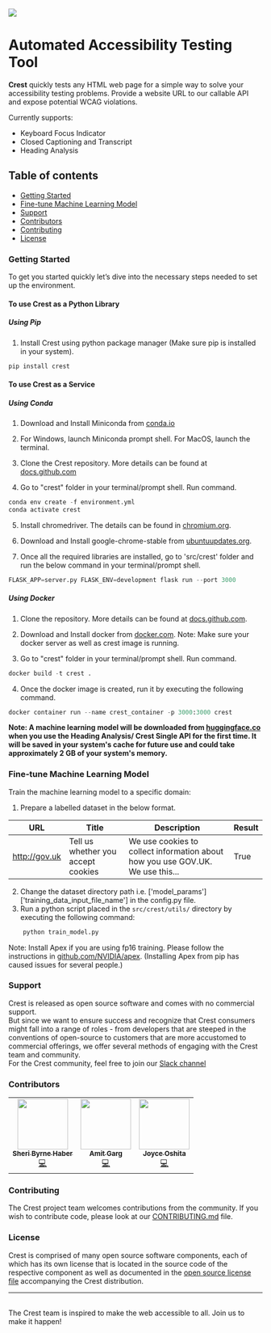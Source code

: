 <!-- Copyright 2020-2021 VMware, Inc.
SPDX-License-Identifier: MIT -->

<p>
    <br>
    <img src="https://raw.githubusercontent.com/vmware/crest/main/src/crest/static/crest_logo.png?token=ATSPAQYQYG3FH2TQ5USHXLDAUSSQW" />
    <br>
<p>

# Automated Accessibility Testing Tool


**Crest** quickly tests any HTML web page for a simple way to solve your accessibility testing problems. Provide a website URL to our callable API and expose potential WCAG violations. 

Currently supports:
- Keyboard Focus Indicator
- Closed Captioning and Transcript
- Heading Analysis

## Table of contents


<!-- - [Setup](#setup)
    - [Using Pip](#using-pip)
    - [Using Conda](#using-conda)
    - [Using Docker](#using-docker)
- [Usage](#usage)
- [Understanding Results](#understanding-results)
    - [Keyboard Focus Indicator](#keyboard-focus-indicator)
    - [Closed Captioning and Transcript Check](#closed-captioning-and-transcript-check)
    - [Heading Analysis](#heading-analysis)
- [TestMePage](#testmepage)
- [Fine-tune Machine Learning Model](#fine-tune-machine-learning-model)
- [Default Settings](#default-settings) -->

- [Getting Started](#getting-started)
- [Fine-tune Machine Learning Model](#fine-tune-machine-learning-model)
- [Support](#support)
- [Contributors](#contributors)
- [Contributing](#contributing)
- [License](#license)



### Getting Started

<!-- Getting started with Crest in 5 minutes by following the instructions provided on the <a alt="Link to getting started page of API reference documentation" href="">API reference page</a>. -->

To get you started quickly let’s dive into the necessary steps needed to set up the environment.

#### To use Crest as a Python Library

##### Using Pip

1. Install Crest using python package manager (Make sure pip is installed in your system).

```python 
pip install crest
```

#### To use Crest as a Service

##### Using Conda

1. Download and Install Miniconda from [conda.io](https://docs.conda.io/en/latest/miniconda.html)

2. For Windows, launch Miniconda prompt shell. For MacOS, launch the terminal.

3. Clone the Crest repository. More details can be found at [docs.github.com](https://docs.github.com/en/free-pro-team@latest/github/creating-cloning-and-archiving-repositories/cloning-a-repository)

4. Go to "crest" folder in your terminal/prompt shell. Run command.
```python
conda env create -f environment.yml
conda activate crest
```

5. Install chromedriver. The details can be found in [chromium.org](https://chromedriver.chromium.org/downloads).

6. Download and Install google-chrome-stable from [ubuntuupdates.org](https://www.ubuntuupdates.org/package/google_chrome/stable/main/base/google-chrome-stable).

7. Once all the required libraries are installed, go to 'src/crest' folder and run the below command in your terminal/prompt shell. 
```python
FLASK_APP=server.py FLASK_ENV=development flask run --port 3000
```

##### Using Docker

1. Clone the repository. More details can be found at [docs.github.com](https://docs.github.com/en/free-pro-team@latest/github/creating-cloning-and-archiving-repositories/cloning-a-repository).

2. Download and Install docker from [docker.com](https://docs.docker.com/get-docker/). Note: Make sure your docker server as well as crest image is running.

3. Go to "crest" folder in your terminal/prompt shell. Run command.
```python
docker build -t crest .
```

4. Once the docker image is created, run it by executing the following command.
```python
docker container run --name crest_container -p 3000:3000 crest 
```

**Note: A machine learning model will be downloaded from [huggingface.co](https://huggingface.co/gargam/roberta-base-crest) when you use the Heading Analysis/ Crest Single API for the first time. It will be saved in your system's cache for future use and could take approximately 2 GB of your system's memory.**


### Fine-tune Machine Learning Model

Train the machine learning model to a specific domain:

1. Prepare a labelled dataset in the below format.

| URL           | Title                              | Description                                                                    | Result |
|---------------|------------------------------------|--------------------------------------------------------------------------------|--------|
| http://gov.uk | Tell us whether you accept cookies | We use cookies to collect information about how you use GOV.UK. We use this... | True   |
2. Change the dataset directory path i.e. ['model_params']['training_data_input_file_name'] in the config.py file.
3. Run a python script placed in the `src/crest/utils/` directory by executing the following command:
```python
    python train_model.py
```

Note: Install Apex if you are using fp16 training. Please follow the instructions in  [github.com/NVIDIA/apex](https://github.com/NVIDIA/apex). (Installing Apex from pip has caused issues for several people.)

### Support

Crest is released as open source software and comes with no commercial support.<br />
But since we want to ensure success and recognize that Crest consumers might fall into a range of roles - from developers that are steeped in the conventions of open-source to customers that are more accustomed to commercial offerings, we offer several methods of engaging with the Crest team and community.<br />
For the Crest community, feel free to join our <a alt= "Link to join crest slack channel" href="https://join.slack.com/t/crest-axz6070/shared_invite/zt-q4qom3p2-7FqwoIg2yffUzlpEE7_bcA" target="_blank">Slack channel </a>

### Contributors

<table>
  <tr>
    <td align="center"><a alt="Sheri Byrne Haber's Github profile" title="Sheri Byrne Haber" href="https://github.com/sheribyrne"><img src="https://avatars.githubusercontent.com/u/47125418?v=4" width="100px;" alt=""/><br /><sub><b>Sheri Byrne Haber</b></sub></a><br /><a href="https://github.com/sheribyrne" title="Code">💻</a></td>
    <td align="center"><a alt="Amit Garg's Github profile" title="Amit Garg" href="https://github.com/gargam17"><img alt="" src="https://avatars.githubusercontent.com/u/82112579?v=4" width="100px;" /><br /><sub><b>Amit Garg</b></sub></a><br /><a href="https://github.com/gargam17" title="Code">💻</a></td>
    <td align="center"><a alt="Joyce Oshita's Github profile" title="Joyce Oshita" href="https://github.com/ojoyce"><img alt="" src="https://avatars.githubusercontent.com/u/57046849?v=4" width="100px;" /><br /><sub><b>Joyce Oshita </b></sub></a><br /><a href="https://github.com/ojoyce" title="Code">💻</a></td>
  </tr>
</table>

### Contributing

The Crest project team welcomes contributions from the community. If you wish to contribute code, please look at our <a alt="link to contrinution markdown file" title="Amit Garg" href="https://github.com/vmware/crest/blob/main/CONTRIBUTING.md">CONTRIBUTING.md</a> file.

### License

Crest is comprised of many open source software components, each of which has its own license that is located in the source code of the respective component as well as documented in the <a alt="link to license file" href="https://github.com/vmware/crest/blob/main/LICENSE">open source license file</a> accompanying the Crest distribution.
<!-- ### Setup

#### Using Pip

1. Install Crest using python package manager (Make sure pip is installed in your system).

```python 
pip install crest
```


#### Using Conda

1. Download and Install Miniconda from [conda.io](https://docs.conda.io/en/latest/miniconda.html)
2. For Windows, launch Miniconda prompt shell. For MacOS, launch the terminal.
3. Create a new virtual environment and install packages.
```python 
conda create -n crest python pandas tqdm
conda activate crest
```
4. If using cuda:
```python
conda install pytorch cudatoolkit=10.1 -c pytorch
```
else:
```python
conda install pytorch cpuonly -c pytorch
```

5. Clone the repository. More details can be found at [docs.github.com](https://docs.github.com/en/free-pro-team@latest/github/creating-cloning-and-archiving-repositories/cloning-a-repository)

6. Go to "x43_accessibility-" folder in your terminal/prompt shell. Run command.
```python
pip install -r requirements.txt
```
7. Install chromedriver. The details can be found in [chromium.org](https://chromedriver.chromium.org/downloads).

8. Download and Install google-chrome-stable from [ubuntuupdates.org](https://www.ubuntuupdates.org/package/google_chrome/stable/main/base/google-chrome-stable).

8. Once all the required libraries are installed, run command in your terminal/prompt shell. 
```python
python server.py
```
#### Using Docker

1. Clone the repository. More details can be found at [docs.github.com](https://docs.github.com/en/free-pro-team@latest/github/creating-cloning-and-archiving-repositories/cloning-a-repository).

2. Download and Install docker from [docker.com](https://docs.docker.com/get-docker/). Note: Make sure your docker server as well as crest image is running.

3. Go to "x43_accessibility-" folder in your terminal/prompt shell. Run command.
```python
docker build -t crest .
```
4. Once the docker image is created, run it by executing the following command.
```python
docker container run --name crest_container -p 3000:3000 crest 
``` -->
<!-- ### Usage

To call an API, add the below python code in your script and execute it.

```python
import requests

url = "http://localhost:3000/<service-name>"
payload = "{\"url\" : \"<url-to-test>\"}" 
headers = {
    "content-type": "application/json"
    }

response = requests.request("POST", url, data=payload, headers=headers)
print(response.text) -->

<!-- # replace <service-name> with the actual service name from the service reference table
#For Instance: url = "http://localhost:3000/crest"
#Input optional parameter: "reporttype", value: 3 (for xpath) or 4 (for css selector)
```
**API Reference Table:**

| Description           | service-name                              | Issue IDs                                                                    | 
|---------------|------------------------------------|--------------------------------------------------------------------------------|
| Single API | crest | cr_heading_unrelated, cr_captions_missing, cr_focus_low, cr_focus_missing, cr_podcast_transcript_missing |
| Keyboard Focus Indicator | crest_kb | cr_focus_low, cr_focus_missing |
| Closed Captioning and Transcript Check | crest_av | cr_captions_missing, cr_podcast_transcript_missing |
| Heading Analysis | crest_ha | cr_heading_unrelated |


#### Output description

*Sample Output:*

```python
{
    "categories": {
        "alert": {
            "count": 2,
            "description": "Alerts",
            "items": {
                "cr_heading_unrelated": {
                    "count": 2,
                    "description": "Possibly unrelated heading",
                    "level": "AA",
                    "wcag": "2.4.6",
                    "xpath": [
                        "/html/body/footer/div/div/div[1]/div[2]/h2",
                        "/html/body/div[6]/main/div/section[3]/section/section/div/div[1]/h2"
                    ]
                }
            }
        },
        "error": {
            "count": 1,
            "description": "Errors",
            "items": {
                "cr_captions_missing": {
                    "count": 0,
                    "description": "Captions missing",
                    "level": "A",
                    "wcag": "1.2.2"
                },
                "cr_focus_low": {
                    "count": 1,
                    "description": "Low contrast on Focus",
                    "level": "AA",
                    "wcag": "1.4.11",
                    "xpath": [
                        "/html[1]/body[1]/div[6]/main[1]/header[1]/div[1]/div[1]/div[1]/form[1]/div[1]/div[1]/input[1]"
                    ]
                },
                "cr_focus_missing": {
                    "count": 0,
                    "description": "Focus not visible",
                    "level": "AA",
                    "wcag": "2.4.7",
                    "xpath": []
                },
                "cr_podcast_transcript_missing": {
                    "count": 0,
                    "description": "Podcast transcript missing",
                    "level": "A",
                    "wcag": "1.2.1"
                }
            }
        }
    },
    "screenshot": "/Users/Amitgarg/Documents/VMware Internship/crest/output/screenshot.png",
    "statistics": {
        "pageurl": "https://www.gov.uk/",
        "time": 26.12,
        "totalaudios": 0,
        "totalelements": 128,
        "totalvideos": 0
    },
    "status": {
        "httpstatuscode": 200,
        "success": true
    }
}

```
*Output Definitions:*
* `categories`: Identifies type of issue (errors or alerts).
* `count`: Total Number of errors and alerts on the URL tested. 
* `description`: Description of the error or alert.
* `items`: Identifies number of failed items and relevant details.
* `xpath`: Location of failed elements identified by paths and css selectors.
* `screenshot`: Identifies Path where screenshot of failed elements are reported (red background is used to highlight issues).
* `statistics`: Reports number of elements identified and processing time for the URL.
* `level`: Refers to the conformance level defined by WCAG.
* `wcag`: WCAG success criterion reference.
* `status`: "true” indicates successful execution of script to test page. "false" indicates that the page is not testable. -->

<!-- The detailed description of the Issue IDs can be found in their respective sections. -->

<!-- ### Understanding Results
#### Keyboard Focus Indicator

**Issue ID: cr_focus_low**

*Definition*

When active interface controls (buttons, links, forms, page tabs, etc.) receive keyboard focus, the visual focus indicator does not meet the required color contrast ratio of at least 3:1.

*User Impact*

Low-vision users may have trouble seeing the visual keyboard focus indicator and may not be able to orient themselves on the page to effectively navigate content. Colorblind users may also be affected. 

*Recommendation*

Ensure that the visual keyboard focus indicator provides a sufficient color contrast ratio of at least 3:1 with adjacent colors (background and/or the control colors). Possible solutions include: using the CSS outline property to provide an outline around the focused element, and inverting the foreground and background colors.

*Success Criterion*

1.4.11 Non-text Contrast (Level AA)

*Related Success Criteria (if applicable):*

2.4.7 Focus Visible (Level AA)


More details can be found at [Understanding Success Criterion 1.4.11](https://www.w3.org/WAI/WCAG21/Understanding/non-text-contrast.html).

**Issue ID: cr_focus_missing**

*Definition*

There is no visual keyboard focus indication when using TAB or SHIFT+TAB, and/or arrow keys (when applicable) to navigate through the controls (buttons, links, forms, page tabs, etc.) of the website.

*User Impact*

Sighted keyboard-only users are not able to orient themselves on the page and will not be able to effectively navigate content.

*Recommendation*

All interactive content must provide a visual indication of keyboard focus. Focus can be provided in a number of ways including change background, invert colors, border, outline, and other visual methods. Avoid the use of the "outline: none" CSS property.

*Success Criterion*

2.4.7 Focus Visible (Level AA)

*Related Success Criteria (if applicable):*

1.4.11 Non-text Contrast (Level AA)


More details can be found at [Understanding Success Criterion 2.4.7](https://www.w3.org/WAI/WCAG21/Understanding/focus-visible.html).

#### Closed Captioning and Transcript Check

**Issue ID: cr_transcript_missing**

*Definition*

Audio-only content such as podcasts and audio recordings of speeches and press conferences are not made available by transcript.

*User Impact*

When transcripts are provided for audio-only content, people who are deaf or deaf-blind will have access to the information visually or through the use of electronic braille.

*Recommendation*

Provide a transcript for audio-only content.

*Success Criterion*

1.2.1 Prerecorded Audio-only and Video-only (Level A)

*Related Success Criteria (if applicable):*

1.2.3 Audio Description or Media Alternative (Prerecorded) (Level A)


More details can be found at [Understanding Success Criterion 1.2.1](https://www.w3.org/WAI/WCAG21/Understanding/audio-only-and-video-only-prerecorded.html). 


**Issue ID: cr_captions_missing**

*Definition*

Synchronized captions are not provided for video or other multimedia content that contains audio. 

*User Impact*

Users who are deaf or hard of hearing will not have access to important information conveyed in audio. Captions also provide an enhanced experience for users with cognitive differences such as ADHD or learning disabilities. Additionally, captions are useful in certain situations such as environments with loud background noise or situations where sound is not allowed (e.g. the library without headphones, or near a sleeping baby).

*Recommendation*

Provide captions for all important audio information in video and multimedia content.

*Success Criterion*

1.2.2 Captions (Prerecorded) (Level A)

*Related Success Criteria (if applicable):*

2.2.2 Pause, Stop, Hide (Level A) <br />
1.1.1 Non-text Content (Level A)

More details can be found at [Understanding Success Criterion 1.2.2](https://www.w3.org/TR/UNDERSTANDING-WCAG20/media-equiv-captions.html). -->

<!-- #### Heading Analysis

**Issue ID: cr_heading_unrelated**

*Definition*

The content immediately following a heading identified by machine learning is possibly unrelated to the topic or purpose. 

*User Impact*

Blind screen reader users rely on headings to navigate page content. When headings are misleading and do not reflect the topic or purpose, users can become disoriented and have difficulty navigating the page. Users with learning differences may also have difficulty understanding page content when headings are unrelated to content.

*Recommendation*

Provide clear and descriptive headings that accurately describe the immediatley following content.

*Success Criterion*

2.4.6 Headings and Labels (Level AA)

*Related Success Criteria (if applicable):*

1.3.1 Info and Relationships (Level A)


More details can be found at [Understanding Success Criterion 2.4.6](https://www.w3.org/TR/UNDERSTANDING-WCAG20/navigation-mechanisms-descriptive.html).


### TestMePage

Test these APIs on our testMePage:

1. Start the server by following the instruction described in the [Setup](#setup) section.

2. Open a browser window and enter the following URL in the address bar
```python
http://localhost:3000/testMePage
```

3. Please replace the 
```python
<url-to-test>
```
keyword with 
 ```python
 http://localhost:3000/testMePage
 ```
  as mentioned in the [Usage](#usage) section. -->

<!-- ### Default Settings

The default args used are given below. Any of these can be overridden by passing a dict containing the corresponding key: value pairs.

```python
dir_path = os.path.dirname(os.path.realpath(__file__))
global_args = {
    'domain_file_path': dir_path + '/utils/ads_domain.txt',
    'failed_screenshot_path': dir_path + '/utils/screenshot.png',
    'model_params': {
        "training_data_input_file_name": "input/dataset.csv",
        "num_train_epochs": 1,
        "evaluate_during_training": True,
        "fp16": False,
        "use_cuda": False,
        "output_dir": "models/",
        "best_model_dir": "models/best_model/",
        "overwrite_output_dir": True
    }
}

``` -->
<hr /><br>
The Crest team is inspired to make the web accessible to all.  Join us to make it happen!
